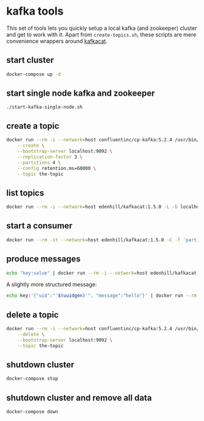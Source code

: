 # kafka tools
This set of tools lets you quickly setup a local kafka (and zookeeper) cluster and get to work with it.
Apart from `create-topics.sh`, these scripts are mere convenience wrappers around [kafkacat](https://docs.confluent.io/platform/current/app-development/kafkacat-usage.html).

## start cluster
```bash
docker-compose up -d
```

## start single node kafka and zookeeper
```shell script
./start-kafka-single-node.sh
```

## create a topic
```bash
docker run --rm -i --network=host confluentinc/cp-kafka:5.2.4 /usr/bin/kafka-topics \
	--create \
	--bootstrap-server localhost:9092 \
	--replication-factor 3 \
	--partitions 4 \
	--config retention.ms=60000 \
	--topic the-topic
```

## list topics
```bash
docker run --rm -i --network=host edenhill/kafkacat:1.5.0 -L -b localhost:9092
```

## start a consumer
```bash
docker run --rm -it --network=host edenhill/kafkacat:1.5.0 -C -f 'partition=%p offset=%o >> key=%k value=%s\n' -b "localhost:9092" -t "the-topic"
```

## produce messages
```bash
echo "key:value" | docker run --rm -i --network=host edenhill/kafkacat:1.5.0 -X topic.partitioner=murmur2_random -P -b localhost:9092 -t the-topic -K:
```

A slightly more structured message:
```bash
echo key:'{"uid":"'$(uuidgen)'", "message":"hello"}' | docker run --rm -i --network=host edenhill/kafkacat:1.5.0 -P -X topic.partitioner=murmur2_random -b localhost:9092 -t the-topic -K:
```

## delete a topic
```bash
docker run --rm -i --network=host confluentinc/cp-kafka:5.2.4 /usr/bin/kafka-topics \
	--delete \
	--bootstrap-server localhost:9092 \
	--topic the-topic
```

## shutdown cluster
```bash
docker-compose stop
```

## shutdown cluster and remove all data
```bash
docker-compose down
```
